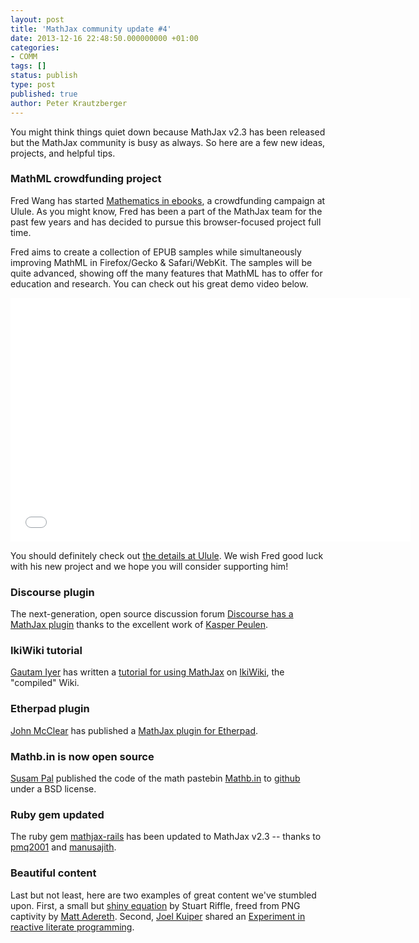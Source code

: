 ```yaml
---
layout: post
title: 'MathJax community update #4'
date: 2013-12-16 22:48:50.000000000 +01:00
categories:
- COMM
tags: []
status: publish
type: post
published: true
author: Peter Krautzberger
---
```


You might think things quiet down because MathJax v2.3 has been released but the MathJax community is busy as always. So here are a few new ideas, projects, and helpful tips.

### MathML crowdfunding project

Fred Wang has started  [Mathematics in ebooks](http://www.ulule.com/mathematics-ebooks/), a crowdfunding campaign at Ulule. As you might know, Fred has been a part of the MathJax team for the past few years and has decided to pursue this browser-focused project full time.

Fred aims to create a collection of EPUB samples while simultaneously improving MathML in Firefox/Gecko &amp; Safari/WebKit. The samples will be quite advanced, showing off the many features that MathML has to offer for education and research. You can check out his great demo video below.

<iframe width="640" height="390" src="//www.youtube.com/embed/imIwtZ-mNcc" frameborder="0" allowfullscreen></iframe>

You should definitely check out [the details at Ulule](http://www.ulule.com/mathematics-ebooks/). We wish Fred good luck with his new project and we hope you will consider supporting him!

### Discourse plugin

The next-generation, open source discussion forum [Discourse has a MathJax plugin](http://meta.discourse.org/t/discourse-should-render-latex/1687) thanks to the excellent work of [Kasper Peulen](http://meta.discourse.org/users/kasper/activity).

### IkiWiki tutorial

[Gautam Iyer](http://www.math.cmu.edu/~gautam) has written a [tutorial for using MathJax](http://wiki.math.cmu.edu/iki/wiki/tips/20130930-ikiwiki/010-setup.html) on [IkiWiki](http://ikiwiki.info/), the "compiled" Wiki.

### Etherpad plugin

[John McClear](http://mclear.co.uk/) has published a [MathJax plugin for Etherpad](https://npmjs.org/package/ep_mathjax).

### Mathb.in is now open source

[Susam Pal](http://susam.in/) published the code of the math pastebin [Mathb.in](http://mathb.in/) to [github](https://github.com/susam/mathb) under a BSD license.

### Ruby gem updated

The ruby gem [mathjax-rails](http://rubygems.org/gems/mathjax-rails) has been updated to MathJax v2.3 -- thanks to [pmq2001](http://rubygems.org/profiles/pmq2001) and [manusajith](http://rubygems.org/profiles/manusajith).

### Beautiful content

Last but not least, here are two examples of great content we've stumbled upon. First, a small but [shiny equation](http://adereth.github.io/blog/2013/11/29/colorful-equations/) by Stuart Riffle, freed from PNG captivity by [Matt Adereth](http://adereth.github.io/about/). Second, [Joel Kuiper](https://twitter.com/JoelKuiper) shared an [Experiment  in reactive literate programming](http://files.joelkuiper.eu/f/commit/6598a56/blog/org-reactive-literate/reactive-literate.html).